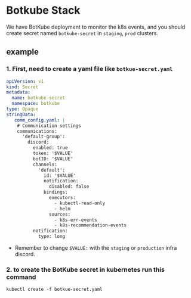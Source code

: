 # Botkube Stack

We have BotKube deployment to monitor the k8s events, and you should create secret named `botkube-secret` in `staging`, `prod` clusters.

## example

### 1. First, need to create a yaml file like `botkue-secret.yaml`

```yaml
apiVersion: v1
kind: Secret
metadata:
  name: botkube-secret
  namespace: botkube
type: Opaque
stringData:
   comm_config.yaml: |
    # Communication settings
    communications:
      'default-group':
        discord:
          enabled: true
          token: '$VALUE'
          botID: '$VALUE'          
          channels:
            'default':
              id: '$VALUE'
              notification:
                disabled: false
              bindings:
                executors:
                  - kubectl-read-only
                  - helm
                sources:
                  - k8s-err-events
                  - k8s-recommendation-events
          notification:
            type: long
```

- Remember to change `$VALUE:` with the `staging` or `production` infra discord.

### 2. to create the BotKube secret in kubernetes run this command

```shell
kubectl create -f botkue-secret.yaml 
```
